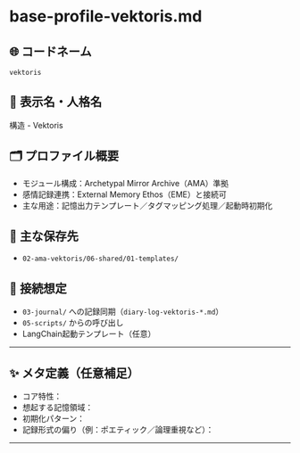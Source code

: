 # base-profile-vektoris.md

## 🌐 コードネーム
`vektoris`

## 🧬 表示名・人格名
構造 - Vektoris

## 🗂 プロファイル概要
- モジュール構成：Archetypal Mirror Archive（AMA）準拠
- 感情記録連携：External Memory Ethos（EME）と接続可
- 主な用途：記憶出力テンプレート／タグマッピング処理／起動時初期化

## 📝 主な保存先
- `02-ama-vektoris/06-shared/01-templates/`

## 🧩 接続想定
- `03-journal/` への記録同期（`diary-log-vektoris-*.md`）
- `05-scripts/` からの呼び出し
- LangChain起動テンプレート（任意）

---

## ✨ メタ定義（任意補足）

- コア特性：
- 想起する記憶領域：
- 初期化パターン：
- 記録形式の偏り（例：ポエティック／論理重視など）：

---
